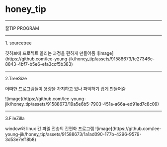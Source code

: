 # honey_tip


<hr>
꿀TIP PROGRAM
<hr>
<p>1. sourcetree</p>
   깃허브에 프로젝트 올리는 과정을 편하게 만들어줌
![image](https://github.com/lee-young-jik/honey_tip/assets/91588673/fe27346c-8843-4bf7-b5e6-efa3ccf5b383)
<hr>
<p>2.TreeSize</p>
  <p>어떠한 프로그램들이 용량을 차지하고 있나 파악하기 쉽게 만들어줌</p>
  ![image](https://github.com/lee-young-jik/honey_tip/assets/91588673/19a5e6b5-7903-451a-a66a-ed91ed7c8c09)
<hr>
<p>3.FileZilla </p>
   window와 linux 간 파일 전송의 간편화 프로그램
   ![image](https://github.com/lee-young-jik/honey_tip/assets/91588673/1a1ad090-177b-4296-9579-3d53e7ef18b8)

